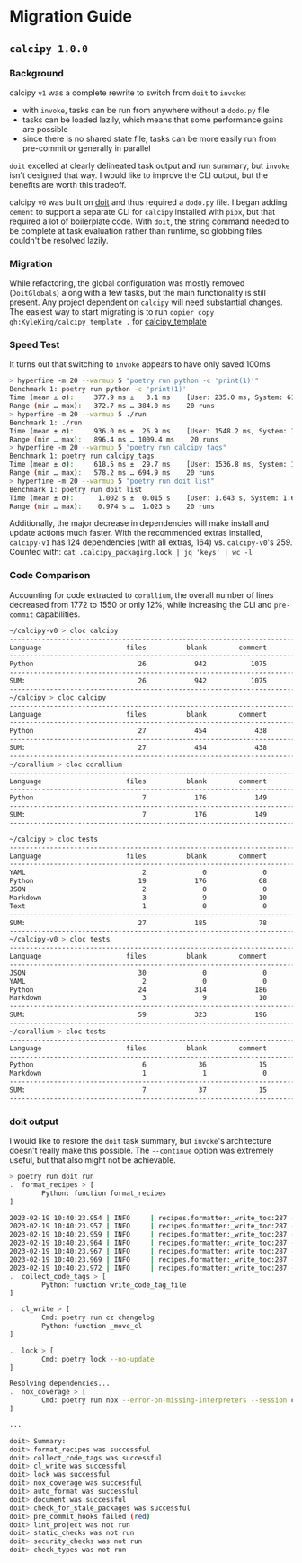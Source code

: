 # Migration Guide

## `calcipy 1.0.0`

### Background

calcipy `v1` was a complete rewrite to switch from `doit` to `invoke`:

- with `invoke`, tasks can be run from anywhere without a `dodo.py` file
- tasks can be loaded lazily, which means that some performance gains are possible
- since there is no shared state file, tasks can be more easily run from pre-commit or generally in parallel

`doit` excelled at clearly delineated task output and run summary, but `invoke` isn't designed that way. I would like to improve the CLI output, but the benefits are worth this tradeoff.

calcipy `v0` was built on [doit](https://pypi.org/project/doit/) and thus required a `dodo.py` file. I began adding `cement` to support a separate CLI for `calcipy` installed with `pipx`, but that required a lot of boilerplate code. With `doit`, the string command needed to be complete at task evaluation rather than runtime, so globbing files couldn't be resolved lazily.

### Migration

While refactoring, the global configuration was mostly removed (`DoitGlobals`) along with a few tasks, but the main functionality is still present. Any project dependent on `calcipy` will need substantial changes. The easiest way to start migrating is to run `copier copy gh:KyleKing/calcipy_template .` for [calcipy_template](https://github.com/KyleKing/calcipy_template)

### Speed Test

It turns out that switching to `invoke` appears to have only saved 100ms

```sh
> hyperfine -m 20 --warmup 5 "poetry run python -c 'print(1)'"
Benchmark 1: poetry run python -c 'print(1)'
Time (mean ± σ):     377.9 ms ±   3.1 ms    [User: 235.0 ms, System: 61.8 ms]
Range (min … max):   372.7 ms … 384.0 ms    20 runs
> hyperfine -m 20 --warmup 5 ./run
Benchmark 1: ./run
Time (mean ± σ):     936.0 ms ±  26.9 ms    [User: 1548.2 ms, System: 1687.7 ms]
Range (min … max):   896.4 ms … 1009.4 ms    20 runs
> hyperfine -m 20 --warmup 5 "poetry run calcipy_tags"
Benchmark 1: poetry run calcipy_tags
Time (mean ± σ):     618.5 ms ±  29.7 ms    [User: 1536.8 ms, System: 1066.2 ms]
Range (min … max):   578.2 ms … 694.9 ms    20 runs
> hyperfine -m 20 --warmup 5 "poetry run doit list"
Benchmark 1: poetry run doit list
Time (mean ± σ):      1.002 s ±  0.015 s    [User: 1.643 s, System: 1.682 s]
Range (min … max):    0.974 s …  1.023 s    20 runs
```

Additionally, the major decrease in dependencies will make install and update actions much faster. With the recommended extras installed, `calcipy-v1` has 124 dependencies (with all extras, 164) vs. `calcipy-v0`'s 259. Counted with: `cat .calcipy_packaging.lock | jq 'keys' | wc -l`

### Code Comparison

Accounting for code extracted to `corallium`, the overall number of lines decreased from 1772 to 1550 or only 12%, while increasing the CLI and `pre-commit` capabilities.

```sh
~/calcipy-v0 > cloc calcipy
-------------------------------------------------------------------------------
Language                     files          blank        comment           code
-------------------------------------------------------------------------------
Python                          26            942           1075           1772
-------------------------------------------------------------------------------
SUM:                            26            942           1075           1772
-------------------------------------------------------------------------------
~/calcipy > cloc calcipy
-------------------------------------------------------------------------------
Language                     files          blank        comment           code
-------------------------------------------------------------------------------
Python                          27            454            438           1185
-------------------------------------------------------------------------------
SUM:                            27            454            438           1185
-------------------------------------------------------------------------------
~/corallium > cloc corallium
-------------------------------------------------------------------------------
Language                     files          blank        comment           code
-------------------------------------------------------------------------------
Python                           7            176            149            365
-------------------------------------------------------------------------------
SUM:                             7            176            149            365
-------------------------------------------------------------------------------

~/calcipy > cloc tests
-------------------------------------------------------------------------------
Language                     files          blank        comment           code
-------------------------------------------------------------------------------
YAML                             2              0              0            580
Python                          19            176             68            578
JSON                             2              0              0             60
Markdown                         3              9             10              8
Text                             1              0              0              2
-------------------------------------------------------------------------------
SUM:                            27            185             78           1228
-------------------------------------------------------------------------------
~/calcipy-v0 > cloc tests
-------------------------------------------------------------------------------
Language                     files          blank        comment           code
-------------------------------------------------------------------------------
JSON                            30              0              0            762
YAML                             2              0              0            580
Python                          24            314            186            578
Markdown                         3              9             10              8
-------------------------------------------------------------------------------
SUM:                            59            323            196           1928
-------------------------------------------------------------------------------
~/corallium > cloc tests
-------------------------------------------------------------------------------
Language                     files          blank        comment           code
-------------------------------------------------------------------------------
Python                           6             36             15             69
Markdown                         1              1              0              2
-------------------------------------------------------------------------------
SUM:                             7             37             15             71
-------------------------------------------------------------------------------
```

### doit output

<!-- TODO: Look into running tasks from within other tasks to support '--continue' and more readable logs -->

I would like to restore the `doit` task summary, but `invoke`'s architecture doesn't really make this possible. The `--continue` option was extremely useful, but that also might not be achievable.

```sh
> poetry run doit run
.  format_recipes > [
        Python: function format_recipes
]

2023-02-19 10:40:23.954 | INFO     | recipes.formatter:_write_toc:287 - Creating TOC for: ./recipes/docs/breakfast
2023-02-19 10:40:23.957 | INFO     | recipes.formatter:_write_toc:287 - Creating TOC for: ./recipes/docs/rice
2023-02-19 10:40:23.959 | INFO     | recipes.formatter:_write_toc:287 - Creating TOC for: ./recipes/docs/meals
2023-02-19 10:40:23.964 | INFO     | recipes.formatter:_write_toc:287 - Creating TOC for: ./recipes/docs/seafood
2023-02-19 10:40:23.967 | INFO     | recipes.formatter:_write_toc:287 - Creating TOC for: ./recipes/docs/pizza
2023-02-19 10:40:23.969 | INFO     | recipes.formatter:_write_toc:287 - Creating TOC for: ./recipes/docs/poultry
2023-02-19 10:40:23.972 | INFO     | recipes.formatter:_write_toc:287 - Creating TOC for: ./recipes/docs/sushi
.  collect_code_tags > [
        Python: function write_code_tag_file
]

.  cl_write > [
        Cmd: poetry run cz changelog
        Python: function _move_cl
]

.  lock > [
        Cmd: poetry lock --no-update
]

Resolving dependencies...
.  nox_coverage > [
        Cmd: poetry run nox --error-on-missing-interpreters --session coverage
]

...

doit> Summary:
doit> format_recipes was successful
doit> collect_code_tags was successful
doit> cl_write was successful
doit> lock was successful
doit> nox_coverage was successful
doit> auto_format was successful
doit> document was successful
doit> check_for_stale_packages was successful
doit> pre_commit_hooks failed (red)
doit> lint_project was not run
doit> static_checks was not run
doit> security_checks was not run
doit> check_types was not run
```
